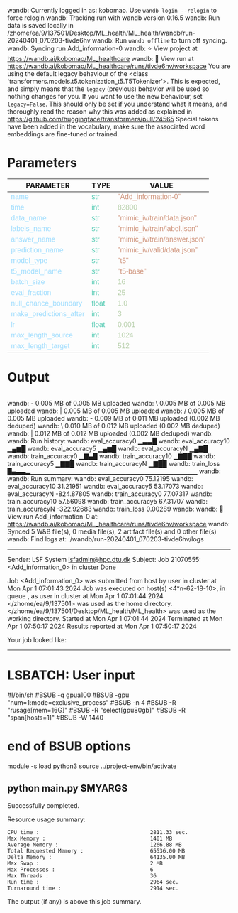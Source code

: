 wandb: Currently logged in as: kobomao. Use `wandb login --relogin` to force relogin
wandb: Tracking run with wandb version 0.16.5
wandb: Run data is saved locally in /zhome/ea/9/137501/Desktop/ML_health/ML_health/wandb/run-20240401_070203-tivde6hv
wandb: Run `wandb offline` to turn off syncing.
wandb: Syncing run Add_information-0
wandb: ⭐️ View project at https://wandb.ai/kobomao/ML_healthcare
wandb: 🚀 View run at https://wandb.ai/kobomao/ML_healthcare/runs/tivde6hv/workspace
You are using the default legacy behaviour of the <class 'transformers.models.t5.tokenization_t5.T5Tokenizer'>. This is expected, and simply means that the `legacy` (previous) behavior will be used so nothing changes for you. If you want to use the new behaviour, set `legacy=False`. This should only be set if you understand what it means, and thoroughly read the reason why this was added as explained in https://github.com/huggingface/transformers/pull/24565
Special tokens have been added in the vocabulary, make sure the associated word embeddings are fine-tuned or trained.

<style>
c { color: #9cdcfe; font-family: 'Verdana', sans-serif;} /* VARIABLE */
d { color: #4EC9B0; font-family: 'Verdana', sans-serif;} /* CLASS */
e { color: #569cd6; font-family: 'Verdana', sans-serif;} /* BOOL */
f { color: #b5cea8; font-family: 'Verdana', sans-serif;} /* NUMBERS */
j { color: #ce9178; font-family: 'Verdana', sans-serif;} /* STRING */
k { font-family: 'Verdana', sans-serif;} /* SYMBOLS */
</style>

# Parameters

| PARAMETER         | TYPE              | VALUE             |
|-------------------|-------------------|-------------------|
| <c>name</c>       | <d>str</d>        | <j>"Add_information-0"</j> |
| <c>time</c>       | <d>int</d>        | <f>82800</f>      |
| <c>data_name</c>  | <d>str</d>        | <j>"mimic_iv/train/data.json"</j> |
| <c>labels_name</c>| <d>str</d>        | <j>"mimic_iv/train/label.json"</j> |
| <c>answer_name</c>| <d>str</d>        | <j>"mimic_iv/train/answer.json"</j> |
| <c>prediction_name</c>| <d>str</d>        | <j>"mimic_iv/valid/data.json"</j> |
| <c>model_type</c> | <d>str</d>        | <j>"t5"</j>       |
| <c>t5_model_name</c>| <d>str</d>        | <j>"t5-base"</j>  |
| <c>batch_size</c> | <d>int</d>        | <f>16</f>         |
| <c>eval_fraction</c>| <d>int</d>        | <f>25</f>         |
| <c>null_chance_boundary</c>| <d>float</d>      | <f>1.0</f>        |
| <c>make_predictions_after</c>| <d>int</d>        | <f>3</f>          |
| <c>lr</c>         | <d>float</d>      | <f>0.001</f>      |
| <c>max_length_source</c>| <d>int</d>        | <f>1024</f>       |
| <c>max_length_target</c>| <d>int</d>        | <f>512</f>        |

# Output

```
```
wandb: - 0.005 MB of 0.005 MB uploadedwandb: \ 0.005 MB of 0.005 MB uploadedwandb: | 0.005 MB of 0.005 MB uploadedwandb: / 0.005 MB of 0.005 MB uploadedwandb: - 0.009 MB of 0.011 MB uploaded (0.002 MB deduped)wandb: \ 0.010 MB of 0.012 MB uploaded (0.002 MB deduped)wandb: | 0.012 MB of 0.012 MB uploaded (0.002 MB deduped)wandb: 
wandb: Run history:
wandb:   eval_accuracy0 ▁▃▃█
wandb:  eval_accuracy10 ▁▄▆█
wandb:   eval_accuracy5 ▁▄▆█
wandb:   eval_accuracyN ▁▄▇█
wandb:  train_accuracy0 ▁▇▄█
wandb: train_accuracy10 ▁▇██
wandb:  train_accuracy5 ▁▇▇█
wandb:  train_accuracyN ▁▇██
wandb:       train_loss █▄▃▃▂▁▁▁▁▁▁▁▁▁▁▁▁▁▁▁▁▁▁▁▁▁▁▁▁▁▁▁▁▁▁▁▁▁▁▁
wandb: 
wandb: Run summary:
wandb:   eval_accuracy0 75.12195
wandb:  eval_accuracy10 31.21951
wandb:   eval_accuracy5 53.17073
wandb:   eval_accuracyN -824.87805
wandb:  train_accuracy0 77.07317
wandb: train_accuracy10 57.56098
wandb:  train_accuracy5 67.31707
wandb:  train_accuracyN -322.92683
wandb:       train_loss 0.00289
wandb: 
wandb: 🚀 View run Add_information-0 at: https://wandb.ai/kobomao/ML_healthcare/runs/tivde6hv/workspace
wandb: Synced 5 W&B file(s), 0 media file(s), 2 artifact file(s) and 0 other file(s)
wandb: Find logs at: ./wandb/run-20240401_070203-tivde6hv/logs

------------------------------------------------------------
Sender: LSF System <lsfadmin@hpc.dtu.dk>
Subject: Job 21070555: <Add_information_0> in cluster <dcc> Done

Job <Add_information_0> was submitted from host <n-62-30-1> by user <s183914> in cluster <dcc> at Mon Apr  1 07:01:43 2024
Job was executed on host(s) <4*n-62-18-10>, in queue <gpua100>, as user <s183914> in cluster <dcc> at Mon Apr  1 07:01:44 2024
</zhome/ea/9/137501> was used as the home directory.
</zhome/ea/9/137501/Desktop/ML_health/ML_health> was used as the working directory.
Started at Mon Apr  1 07:01:44 2024
Terminated at Mon Apr  1 07:50:17 2024
Results reported at Mon Apr  1 07:50:17 2024

Your job looked like:

------------------------------------------------------------
# LSBATCH: User input
#!/bin/sh
#BSUB -q gpua100
#BSUB -gpu "num=1:mode=exclusive_process"
#BSUB -n 4
#BSUB -R "rusage[mem=16G]"
#BSUB -R "select[gpu80gb]"
#BSUB -R "span[hosts=1]"
#BSUB -W 1440
# end of BSUB options
module -s load python3
source ../project-env/bin/activate

python main.py $MYARGS
------------------------------------------------------------

Successfully completed.

Resource usage summary:

    CPU time :                                   2811.33 sec.
    Max Memory :                                 1401 MB
    Average Memory :                             1266.88 MB
    Total Requested Memory :                     65536.00 MB
    Delta Memory :                               64135.00 MB
    Max Swap :                                   2 MB
    Max Processes :                              6
    Max Threads :                                36
    Run time :                                   2964 sec.
    Turnaround time :                            2914 sec.

The output (if any) is above this job summary.


